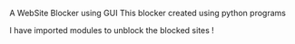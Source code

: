 A WebSite Blocker using GUI
This blocker created using python programs

I have imported modules to unblock the blocked sites !
